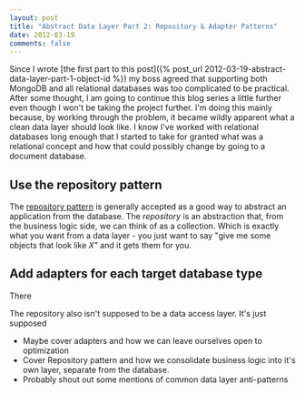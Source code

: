 ```yaml
---
layout: post
title: "Abstract Data Layer Part 2: Repository & Adapter Patterns"
date: 2012-03-19
comments: false
---
```


Since I wrote [the first part to this post]({% post_url 2012-03-19-abstract-data-layer-part-1-object-id %}) my
boss agreed that supporting both MongoDB and all relational databases was too complicated to be practical. 
After some thought, I am going to continue this blog series a little further even though I won't be taking the
project further. I'm doing this mainly because, by working through the problem, it became wildly apparent what a 
clean data layer should look like. I know I've worked with relational databases long enough that I started to 
take for granted what was a relational concept and how that could possibly change by going to a document database.

Use the repository pattern
-------------

The [repository pattern](http://devlicio.us/blogs/casey/archive/2009/02/20/ddd-the-repository-pattern.aspx) 
is generally accepted as a good way to abstract an application from the database. The _repository_ is an 
abstraction that, from the business logic side, we can think of as a collection. Which is exactly what you 
want from a data layer - you just want to say "give me some objects that look like _X_" and it gets them
for you.

Add adapters for each target database type
--------------

There 

The repository also isn't supposed to be a data access layer. It's just supposed 

* Maybe cover adapters and how we can leave ourselves open to optimization
* Cover Repository pattern and how we consolidate business logic into it's own layer, separate from the database.
* Probably shout out some mentions of common data layer anti-patterns
